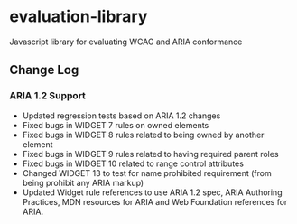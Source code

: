 # evaluation-library
Javascript library for evaluating WCAG and ARIA conformance

## Change Log

### ARIA 1.2 Support

* Updated regression tests based on ARIA 1.2 changes
* Fixed bugs in WIDGET 7 rules on owned elements
* Fixed bugs in WIDGET 8 rules related to being owned by another element
* Fixed bugs in WIDGET 9 rules related to having required parent roles
* Fixed bugs in WIDGET 10 related to range control attributes
* Changed WIDGET 13 to test for name prohibited requirement (from being prohibit any ARIA markup)
* Updated Widget rule references to use ARIA 1.2 spec, ARIA Authoring Practices, MDN resources for ARIA and Web Foundation references for ARIA.

